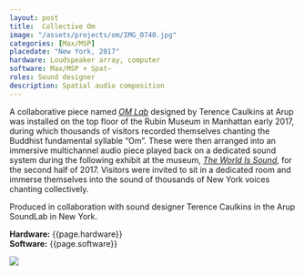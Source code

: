 ```yaml
---
layout: post
title:  Collective Om
image: "/assets/projects/om/IMG_0740.jpg"
categories: [Max/MSP]
placedate: "New York, 2017"
hardware: Loudspeaker array, computer
software: Max/MSP + Spat~
roles: Sound designer
description: Spatial audio composition
---
```


<p>A collaborative piece named <a href="https://rubinmuseum.org/events/exhibitions/om-lab"><span style="font-style: italic;">OM Lab</span></a> designed by Terence Caulkins at Arup was installed on the top floor of the Rubin Museum in Manhattan early 2017, during which thousands of visitors recorded themselves chanting the Buddhist fundamental syllable “Om”. These were then arranged into an immersive multichannel audio piece played back on a dedicated sound system during the following exhibit at the museum, <a href="https://rubinmuseum.org/events/exhibitions/the-world-is-sound"><span style="font-style: italic;">The World Is Sound</span></a>, for the second half of 2017. Visitors were invited to sit in a dedicated room and immerse themselves into the sound of thousands of New York voices chanting collectively.</p>

<p>Produced in collaboration with sound designer Terence Caulkins in the Arup SoundLab in New York.</p>

<p><b>Hardware:</b> {{page.hardware}}<br/>
<b>Software:</b> {{page.software}}</p>

<p><img src="{{ page.image }}"></p>